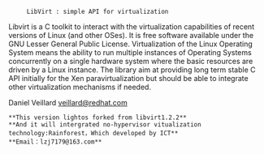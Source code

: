 
         LibVirt : simple API for virtualization

  Libvirt is a C toolkit to interact with the virtualization capabilities
of recent versions of Linux (and other OSes). It is free software
available under the GNU Lesser General Public License. Virtualization of
the Linux Operating System means the ability to run multiple instances of
Operating Systems concurrently on a single hardware system where the basic
resources are driven by a Linux instance. The library aim at providing
long term stable C API initially for the Xen paravirtualization but
should be able to integrate other virtualization mechanisms if needed.

Daniel Veillard <veillard@redhat.com>

    **This version lightos forked from libvirt1.2.2**
    **And it will intergrated no-hypervisor vitualization technology:Rainforest，Which developed by ICT**
    **Email：lzj7179@163.com**
